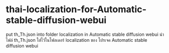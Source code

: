 # thai-localization-for-Automatic-stable-diffusion-webui

put th_Th.json into folder localization in Automatic stable diffusion webui
นำไฟล์ th_Th.json ใส่ไว้ในโฟลเดอร์ localization ของ โปรเจค Automatic stable diffusion webui
